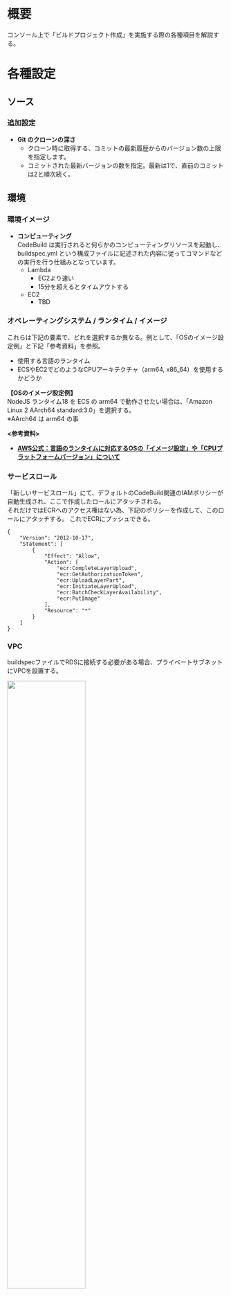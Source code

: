 # 概要
コンソール上で「ビルドプロジェクト作成」を実施する際の各種項目を解説する。

# 各種設定
## ソース
### 追加設定
- **Git のクローンの深さ**
  - クローン時に取得する、コミットの最新履歴からのバージョン数の上限を指定します。
  - コミットされた最新バージョンの数を指定。最新は1で、直前のコミットは2と順次続く。

## 環境
### 環境イメージ
- **コンピューティング**  
CodeBuild は実行されると何らかのコンピューティングリソースを起動し、buildspec.yml という構成ファイルに記述された内容に従ってコマンドなどの実行を行う仕組みとなっています。
  - Lambda
    - EC2より速い
    - 15分を超えるとタイムアウトする 
  - EC2
    - TBD

### オペレーティングシステム / ランタイム / イメージ
これらは下記の要素で、どれを選択するか異なる。例として、「OSのイメージ設定例」と下記「参考資料」を参照。
- 使用する言語のランタイム
- ECSやEC2でどのようなCPUアーキテクチャ（arm64, x86_64）を使用するかどうか

**【OSのイメージ設定例】**  
NodeJS ランタイム18 を ECS の arm64 で動作させたい場合は、「Amazon Linux 2 AArch64 standard:3.0」を選択する。  
※AArch64 は arm64 の事

**<参考資料>**  
- [**AWS公式：言語のランタイムに対応するOSの「イメージ設定」や「CPUプラットフォームバージョン」について**](https://docs.aws.amazon.com/ja_jp/codebuild/latest/userguide/available-runtimes.html)


   
### サービスロール
「新しいサービスロール」にて、デフォルトのCodeBuild関連のIAMポリシーが自動生成され、ここで作成したロールにアタッチされる。  
それだけではECRへのアクセス権はない為、下記のポリシーを作成して、このロールにアタッチする。
これでECRにプッシュできる。

```
{
    "Version": "2012-10-17",
    "Statement": [
        {
            "Effect": "Allow",
            "Action": [
                "ecr:CompleteLayerUpload",
                "ecr:GetAuthorizationToken",
                "ecr:UploadLayerPart",
                "ecr:InitiateLayerUpload",
                "ecr:BatchCheckLayerAvailability",
                "ecr:PutImage"
            ],
            "Resource": "*"
        }
    ]
}
```


### VPC
buildspecファイルでRDSに接続する必要がある場合、プライベートサブネットにVPCを設置する。

<img src="https://github.com/adgjmptwgw/infra-note/assets/66456130/b42c61dc-d6a9-4528-81b0-9fab6652c286" width="60%">
